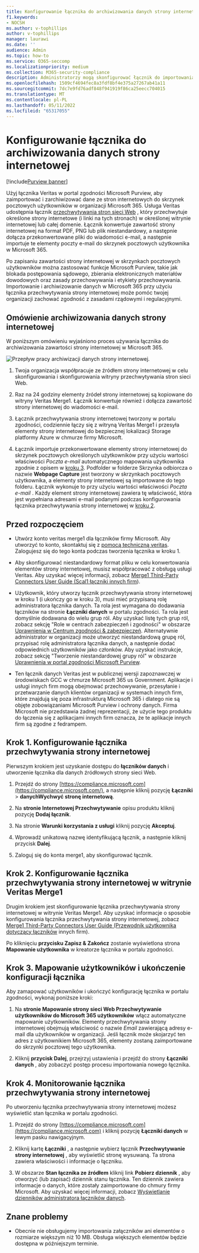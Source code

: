 ```yaml
---
title: Konfigurowanie łącznika do archiwizowania danych strony internetowej w Microsoft 365
f1.keywords:
- NOCSH
ms.author: v-tophillips
author: v-tophillips
manager: laurawi
ms.date: ''
audience: Admin
ms.topic: how-to
ms.service: O365-seccomp
ms.localizationpriority: medium
ms.collection: M365-security-compliance
description: Administratorzy mogą skonfigurować łącznik do importowania i archiwizowania strony internetowej Przechwytywanie danych z usługi Veritas w Microsoft 365. Ten łącznik umożliwia archiwizowanie danych ze źródeł danych innych firm w Microsoft 365, dzięki czemu można używać funkcji zgodności, takich jak archiwizowanie prawne, wyszukiwanie zawartości i zasady przechowywania w celu zarządzania danymi innych firm w organizacji.
ms.openlocfilehash: 1509cf4694fec8a3fdf8bf4e375a27267ab41a11
ms.sourcegitcommit: 7dc7e9fd76adf848f941919f86ca25eecc704015
ms.translationtype: MT
ms.contentlocale: pl-PL
ms.lasthandoff: 05/11/2022
ms.locfileid: "65317055"
---
```

# <a name="set-up-a-connector-to-archive-webpage-data"></a>Konfigurowanie łącznika do archiwizowania danych strony internetowej

[!include[Purview banner](../includes/purview-rebrand-banner.md)]

Użyj łącznika Veritas w portal zgodności Microsoft Purview, aby zaimportować i zarchiwizować dane ze stron internetowych do skrzynek pocztowych użytkowników w organizacji Microsoft 365. Usługa Veritas udostępnia łącznik [przechwytywania stron sieci Web](https://globanet.com/webpage-capture) , który przechwytuje określone strony internetowe (i linki na tych stronach) w określonej witrynie internetowej lub całej domenie. Łącznik konwertuje zawartość strony internetowej na format PDF, PNG lub plik niestandardowy, a następnie dołącza przekonwertowane pliki do wiadomości e-mail, a następnie importuje te elementy poczty e-mail do skrzynek pocztowych użytkownika w Microsoft 365.

Po zapisaniu zawartości strony internetowej w skrzynkach pocztowych użytkowników można zastosować funkcje Microsoft Purview, takie jak blokada postępowania sądowego, zbierania elektronicznych materiałów dowodowych oraz zasady przechowywania i etykiety przechowywania. Importowanie i archiwizowanie danych w Microsoft 365 przy użyciu łącznika przechwytywania strony internetowej może pomóc twojej organizacji zachować zgodność z zasadami rządowymi i regulacyjnymi.

## <a name="overview-of-archiving-webpage-data"></a>Omówienie archiwizowania danych strony internetowej

W poniższym omówieniu wyjaśniono proces używania łącznika do archiwizowania zawartości strony internetowej w Microsoft 365.

![Przepływ pracy archiwizacji danych strony internetowej.](../media/WebPageCaptureConnectorWorkflow.png)

1. Twoja organizacja współpracuje ze źródłem strony internetowej w celu skonfigurowania i skonfigurowania witryny przechwytywania stron sieci Web.

2. Raz na 24 godziny elementy źródeł strony internetowej są kopiowane do witryny Veritas Merge1. Łącznik konwertuje również i dołącza zawartość strony internetowej do wiadomości e-mail.

3. Łącznik przechwytywania strony internetowej tworzony w portalu zgodności, codziennie łączy się z witryną Veritas Merge1 i przesyła elementy strony internetowej do bezpiecznej lokalizacji Storage platformy Azure w chmurze firmy Microsoft.

4. Łącznik importuje przekonwertowane elementy strony internetowej do skrzynek pocztowych określonych użytkowników przy użyciu wartości właściwości *Poczta e-mail* automatycznego mapowania użytkownika zgodnie z opisem w [kroku 3](#step-3-map-users-and-complete-the-connector-setup). Podfolder w folderze Skrzynka odbiorcza o nazwie **Webpage Capture** jest tworzony w skrzynkach pocztowych użytkownika, a elementy strony internetowej są importowane do tego folderu. Łącznik wykonuje to przy użyciu wartości właściwości *Poczta e-mail* . Każdy element strony internetowej zawiera tę właściwość, która jest wypełniana adresami e-mail podanymi podczas konfigurowania łącznika przechwytywania strony internetowej w [kroku 2](#step-2-configure-the-webpage-capture-connector-on-the-veritas-merge1-site).

## <a name="before-you-begin"></a>Przed rozpoczęciem

- Utwórz konto veritas merge1 dla łączników firmy Microsoft. Aby utworzyć to konto, skontaktuj się z [pomocą techniczną veritas](https://www.veritas.com/content/support/). Zalogujesz się do tego konta podczas tworzenia łącznika w kroku 1.

- Aby skonfigurować niestandardowy format pliku w celu konwertowania elementów strony internetowej, musisz współpracować z obsługą usługi Veritas. Aby uzyskać więcej informacji, zobacz [Merge1 Third-Party Connectors User Guide (Scal1 łączniki innych firm](https://docs.ms.merge1.globanetportal.com/Merge1%20Third-Party%20Connectors%20Web%20Page%20Capture%20User%20Guide%20.pdf)).

- Użytkownik, który utworzy łącznik przechwytywania strony internetowej w kroku 1 (i ukończy go w kroku 3), musi mieć przypisaną rolę administratora łącznika danych. Ta rola jest wymagana do dodawania łączników na stronie **Łączniki danych** w portalu zgodności. Ta rola jest domyślnie dodawana do wielu grup ról. Aby uzyskać listę tych grup ról, zobacz sekcję "Role w centrach zabezpieczeń i zgodności" w obszarze [Uprawnienia w Centrum zgodności & zabezpieczeń](../security/office-365-security/permissions-in-the-security-and-compliance-center.md#roles-in-the-security--compliance-center). Alternatywnie administrator w organizacji może utworzyć niestandardową grupę ról, przypisać rolę administratora łącznika danych, a następnie dodać odpowiednich użytkowników jako członków. Aby uzyskać instrukcje, zobacz sekcję "Tworzenie niestandardowej grupy ról" w obszarze [Uprawnienia w portal zgodności Microsoft Purview](microsoft-365-compliance-center-permissions.md#create-a-custom-role-group).

- Ten łącznik danych Veritas jest w publicznej wersji zapoznawczej w środowiskach GCC w chmurze Microsoft 365 us Government. Aplikacje i usługi innych firm mogą obejmować przechowywanie, przesyłanie i przetwarzanie danych klientów organizacji w systemach innych firm, które znajdują się poza infrastrukturą Microsoft 365 i dlatego nie są objęte zobowiązaniami Microsoft Purview i ochrony danych. Firma Microsoft nie przedstawia żadnej reprezentacji, że użycie tego produktu do łączenia się z aplikacjami innych firm oznacza, że te aplikacje innych firm są zgodne z fedrampem.

## <a name="step-1-set-up-the-webpage-capture-connector"></a>Krok 1. Konfigurowanie łącznika przechwytywania strony internetowej

Pierwszym krokiem jest uzyskanie dostępu do **łączników danych** i utworzenie łącznika dla danych źródłowych strony sieci Web.

1. Przejdź do strony [https://compliance.microsoft.com](https://compliance.microsoft.com/), a następnie kliknij pozycję **Łączniki** >  **danychWychwyć stronę internetową**.

2. Na **stronie Internetowej Przechwytywanie** opisu produktu kliknij pozycję **Dodaj łącznik**.

3. Na stronie **Warunki korzystania z usługi** kliknij pozycję **Akceptuj**.

4. Wprowadź unikatową nazwę identyfikującą łącznik, a następnie kliknij przycisk **Dalej**.

5. Zaloguj się do konta merge1, aby skonfigurować łącznik.

## <a name="step-2-configure-the-webpage-capture-connector-on-the-veritas-merge1-site"></a>Krok 2. Konfigurowanie łącznika przechwytywania strony internetowej w witrynie Veritas Merge1

Drugim krokiem jest skonfigurowanie łącznika przechwytywania strony internetowej w witrynie Veritas Merge1. Aby uzyskać informacje o sposobie konfigurowania łącznika przechwytywania strony internetowej, zobacz [Merge1 Third-Party Connectors User Guide (Przewodnik użytkownika dotyczący łączników](https://docs.ms.merge1.globanetportal.com/Merge1%20Third-Party%20Connectors%20Web%20Page%20Capture%20User%20Guide%20.pdf) innych firm).

Po kliknięciu **przycisku Zapisz & Zakończ** zostanie wyświetlona strona **Mapowanie użytkownika** w kreatorze łącznika w portalu zgodności.

## <a name="step-3-map-users-and-complete-the-connector-setup"></a>Krok 3. Mapowanie użytkowników i ukończenie konfiguracji łącznika

Aby zamapować użytkowników i ukończyć konfigurację łącznika w portalu zgodności, wykonaj poniższe kroki:

1. Na **stronie Mapowanie strony sieci Web Przechwytywanie użytkowników do Microsoft 365 użytkowników** włącz automatyczne mapowanie użytkowników. Elementy przechwytywania strony internetowej obejmują właściwość o nazwie *Email* zawierającą adresy e-mail dla użytkowników w organizacji. Jeśli łącznik może skojarzyć ten adres z użytkownikiem Microsoft 365, elementy zostaną zaimportowane do skrzynki pocztowej tego użytkownika.

2. Kliknij **przycisk Dalej**, przejrzyj ustawienia i przejdź do strony **Łączniki danych** , aby zobaczyć postęp procesu importowania nowego łącznika.

## <a name="step-4-monitor-the-webpage-capture-connector"></a>Krok 4. Monitorowanie łącznika przechwytywania strony internetowej

Po utworzeniu łącznika przechwytywania strony internetowej możesz wyświetlić stan łącznika w portalu zgodności.

1. Przejdź do strony [https://compliance.microsoft.com](https://compliance.microsoft.com) i kliknij pozycję **Łączniki danych** w lewym pasku nawigacyjnym.

2. Kliknij kartę **Łączniki** , a następnie wybierz łącznik **Przechwytywanie strony internetowej** , aby wyświetlić stronę wysuwaną. Ta strona zawiera właściwości i informacje o łączniku.

3. W obszarze **Stan łącznika ze źródłem** kliknij link **Pobierz dziennik** , aby otworzyć (lub zapisać) dziennik stanu łącznika. Ten dziennik zawiera informacje o danych, które zostały zaimportowane do chmury firmy Microsoft. Aby uzyskać więcej informacji, zobacz [Wyświetlanie dzienników administratora łączników danych](data-connector-admin-logs.md).

## <a name="known-issues"></a>Znane problemy

- Obecnie nie obsługujemy importowania załączników ani elementów o rozmiarze większym niż 10 MB. Obsługa większych elementów będzie dostępna w późniejszym terminie.